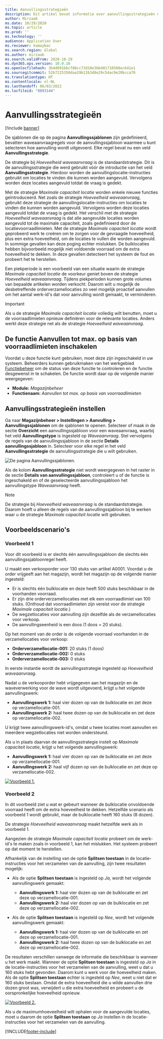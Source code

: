 ```yaml
---
title: Aanvullingsstrategieën
description: Dit artikel bevat informatie over aanvullingsstrategieën en een uitleg over het gebruik van het veld Aanvullingsstrategie voor waveaanvraagregels van een aanvullingssjabloon om te selecteren hoe aanvulling wordt uitgevoerd.
author: Mirzaab
ms.date: 10/29/2020
ms.topic: article
ms.prod: ''
ms.technology: ''
audience: Application User
ms.reviewer: kamaybac
ms.search.region: Global
ms.author: mirzaab
ms.search.validFrom: 2020-10-29
ms.dyn365.ops.version: 10.0.16
ms.openlocfilehash: 3b4d691bbcf88cc73d10e3bb401710508ec641e1
ms.sourcegitcommit: 52b7225350daa29b1263d8e29c54ac9e20bcca70
ms.translationtype: HT
ms.contentlocale: nl-NL
ms.lasthandoff: 06/03/2022
ms.locfileid: "8893144"
---
```

# <a name="replenishment-strategies"></a>Aanvullingsstrategieën

[!include [banner](../includes/banner.md)]

De sjablonen die op de pagina **Aanvullingssjablonen** zijn gedefinieerd, bevatten waveaanvraagregels voor de aanvullingssjabloon waarmee u kunt selecteren hoe aanvulling wordt uitgevoerd. Elke regel bevat nu een veld **Aanvullingsstrategie**.

De strategie bij *Hoeveelheid waveaanvraag* is de standaardstrategie. Dit is de aanvullingsstrategie die werd gebruikt vóór de introductie van het veld **Aanvullingsstrategie**. Hierdoor worden de aanvullingslocatie-instructies gebruikt om locaties te vinden die kunnen worden aangevuld. Vervolgens worden deze locaties aangevuld totdat de vraag is gedekt.

Met de strategie *Maximale capaciteit locatie* worden enkele nieuwe functies geïntroduceerd. Net zoals de strategie *Hoeveelheid waveaanvraag*, gebruikt deze strategie de aanvullingslocatie-instructies om locaties te vinden die kunnen worden aangevuld. Vervolgens worden deze locaties aangevuld totdat de vraag is gedekt. Het verschil met de strategie *Hoeveelheid waveaanvraag* is dat alle aangevulde locaties worden aangevuld tot de maximale capaciteit, zoals gedefinieerd door de locatievoorraadlimieten. Met de strategie *Maximale capaciteit locatie* wordt geprobeerd werk te creëren om te zorgen voor de gevraagde hoeveelheid, plus een extra hoeveelheid, om de locaties te vullen die worden aangevuld. In sommige gevallen kan deze poging echter mislukken. De bulklocaties hebben bijvoorbeeld mogelijk niet voldoende voorraad om de extra hoeveelheid te dekken. In deze gevallen detecteert het systeem de fout en probeert het te herstellen.

Een piekperiode is een voorbeeld van een situatie waarin de strategie *Maximale capaciteit locatie* de voorkeur geniet boven de strategie *Hoeveelheid waveaanvraag*. Tijdens piekperioden kunnen grote volumes van bepaalde artikelen worden verkocht. Daarom wilt u mogelijk de desbetreffende orderverzamellocaties zo veel mogelijk proactief aanvullen om het aantal werk-id's dat voor aanvulling wordt gemaakt, te verminderen.

> [!IMPORTANT]
> Als u de strategie *Maximale capaciteit locatie* volledig wilt benutten, moet u de voorraadlimieten opnieuw definiëren voor de relevante locaties. Anders werkt deze strategie net als de strategie *Hoeveelheid waveaanvraag*.

## <a name="turn-on-the-replenish-to-max-based-on-stocking-limits-feature"></a>De functie Aanvullen tot max. op basis van voorraadlimieten inschakelen

Voordat u deze functie kunt gebruiken, moet deze zijn ingeschakeld in uw systeem. Beheerders kunnen gebruikmaken van het werkgebied [Functiebeheer](../../fin-ops-core/fin-ops/get-started/feature-management/feature-management-overview.md) om de status van deze functie te controleren en de functie desgewenst in te schakelen. De functie wordt daar op de volgende manier weergegeven:

- **Module:** *Magazijnbeheer*
- **Functienaam:** *Aanvullen tot max. op basis van voorraadlimieten*

## <a name="set-up-replenishment-strategies"></a>Aanvullingsstrategieën instellen

Ga naar **Magazijnbeheer \> Instellingen \> Aanvulling \> Aanvullingssjablonen** om de sjablonen te openen. Selecteer of maak in de sectie **Overzicht** een aanvullingssjabloon voor een waveaanvraag, waarbij het veld **Aanvullingstype** is ingesteld op *Waveaanvraag*. Stel vervolgens de regels van de aanvullingssjabloon in de sectie **Details aanvullingssjabloon** in. Selecteer voor elke regel in het veld **Aanvullingsstrategie** de aanvullingsstrategie die u wilt gebruiken.

![De pagina Aanvullingssjablonen.](media/ReplenTempWaveDmdMaxLocCap.png "De pagina Aanvullingssjablonen")

Als de kolom **Aanvullingsstrategie** niet wordt weergegeven in het raster in de sectie **Details van aanvullingssjabloon**, controleert u of de functie is ingeschakeld en of de geselecteerde aanvullingssjabloon het aanvullingstype *Waveaanvraag* heeft.

> [!NOTE]
> De strategie bij *Hoeveelheid waveaanvraag* is de standaardstrategie. Daarom hoeft u alleen de regels van de aanvullingssjabloon bij te werken waar u de strategie *Maximale capaciteit locatie* wilt gebruiken.

## <a name="example-scenarios"></a>Voorbeeldscenario's

### <a name="example-1"></a>Voorbeeld 1

Voor dit voorbeeld is er slechts één aanvullingssjabloon die slechts één aanvullingssjabloonregel heeft.

U maakt een verkooporder voor 130 stuks van artikel A0001. Voordat u de order vrijgeeft aan het magazijn, wordt het magazijn op de volgende manier ingesteld:

- Er is slechts één bulklocatie en deze heeft 500 stuks beschikbaar in de voorhanden voorraad.
- Er zijn drie orderverzamellocaties met elk een voorraadlimiet van 100 stuks. (Onthoud dat voorraadlimieten zijn vereist voor de strategie *Maximale capaciteit locatie*.)
- De wegzetlocaties voor aanvulling zijn dezelfde als de verzamellocaties voor verkoop.
- De aanvullingseenheid is een doos (1 doos = 20 stuks).

Op het moment van de order is de volgende voorraad voorhanden in de verzamellocaties voor verkoop:

- **Orderverzamellocatie-001:** 20 stuks (1 doos)
- **Orderverzamellocatie-002:** 0 stuks
- **Orderverzamellocatie-003:** 0 stuks

In eerste instantie wordt de aanvullingsstrategie ingesteld op *Hoeveelheid waveaanvraag*.

Nadat u de verkooporder hebt vrijgegeven aan het magazijn en de waveverwerking voor de wave wordt uitgevoerd, krijgt u het volgende aanvullingswerk:

- **Aanvullingswerk 1:** haal vier dozen op van de bulklocatie en zet deze op verzamellocatie-001.
- **Aanvullingswerk 2:** haal twee dozen op van de bulklocatie en zet deze op verzamellocatie-002.

U krijgt twee aanvullingswerk-id's, omdat u twee locaties moet aanvullen en meerdere wegzetlocaties niet worden ondersteund.

Als u in plaats daarvan de aanvullingsstrategie instelt op *Maximale capaciteit locatie*, krijgt u het volgende aanvullingswerk:

- **Aanvullingswerk 1:** haal vier dozen op van de bulklocatie en zet deze op verzamellocatie-001.
- **Aanvullingswerk 2:** haal vijf dozen op van de bulklocatie en zet deze op verzamellocatie-002.

[![Voorbeeld 1.](media/ReplenTemp_example_1.png "Voorbeeld 1")](media/ReplenTemp_example_1_large.png)

### <a name="example-2"></a>Voorbeeld 2

In dit voorbeeld ziet u wat er gebeurt wanneer de bulklocatie onvoldoende voorraad heeft om de extra hoeveelheid te dekken. Hetzelfde scenario als voorbeeld 1 wordt gebruikt, maar de bulklocatie heeft 160 stuks (8 dozen).

De strategie *Hoeveelheid waveaanvraag* maakt hetzelfde werk als in voorbeeld 1.

Aangezien de strategie *Maximale capaciteit locatie* probeert om de werk-id's te maken zoals in voorbeeld 1, kan het mislukken. Het systeem probeert op dat moment te herstellen.

Afhankelijk van de instelling van de optie **Splitsen toestaan** in de locatie-instructies voor het verzamelen van de aanvulling, zijn twee resultaten mogelijk:

- Als de optie **Splitsen toestaan** is ingesteld op *Ja*, wordt het volgende aanvullingswerk gemaakt:

    - **Aanvullingswerk 1:** haal vier dozen op van de bulklocatie en zet deze op verzamellocatie-001.
    - **Aanvullingswerk 2:** haal vier dozen op van de bulklocatie en zet deze op verzamellocatie-002.

- Als de optie **Splitsen toestaan** is ingesteld op *Nee*, wordt het volgende aanvullingswerk gemaakt:

    - **Aanvullingswerk 1:** haal vier dozen op van de bulklocatie en zet deze op verzamellocatie-001.
    - **Aanvullingswerk 2:** haal twee dozen op van de bulklocatie en zet deze op verzamellocatie-002.

De resultaten verschillen vanwege de informatie die beschikbaar is wanneer u het werk maakt. Wanneer de optie **Splitsen toestaan** is ingesteld op *Ja* in de locatie-instructies voor het verzamelen van de aanvulling, weet u dat u 160 stuks hebt gevonden. Daarom kunt u werk voor die hoeveelheid maken. Als de optie **Splitsen toestaan** echter is ingesteld op *Nee*, weet u niet dat er 160 stuks bestaan. Omdat de extra hoeveelheid die u wilde aanvullen drie dozen groot was, verwijdert u die extra hoeveelheid en probeert u de oorspronkelijke hoeveelheid opnieuw.

[![Voorbeeld 2.](media/ReplenTemp_example_2.png "Voorbeeld 2")](media/ReplenTemp_example_2_large.png)

Als u de maximumhoeveelheid wilt ophalen voor de aangevulde locaties, moet u daarom de optie **Splitsen toestaan** op *Ja* instellen in de locatie-instructies voor het verzamelen van de aanvulling.


[!INCLUDE[footer-include](../../includes/footer-banner.md)]
